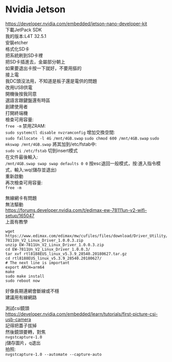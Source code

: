 # Nvidia Jetson
https://developer.nvidia.com/embedded/jetson-nano-developer-kit  
下載JetPack SDK  
我的版本:L4T 32.5.1  
安裝etcher  
格式化SD卡  
把系統刷到SD卡裡  
把SD卡插進去，金屬部分朝上  
如果要退出卡按一下就好，不要用摳的  
接上電  
我DC頭沒法用，不知道是板子還是電供的問題  
改用USB供電  
開機後按我同意  
選語言跟鍵盤還有時區  
創建使用者  
打開終端機  
檢查可用容量:  
```free -m```
禁用ZRAM:  
    ```sudo systemctl disable nvzramconfig```
增加交換空間:  
    ```sudo fallocate -l 4G /mnt/4GB.swap```
    ```sudo chmod 600 /mnt/4GB.swap```
    ```sudo mkswap /mnt/4GB.swap```
將其加到/etc/fstab中:  
    ```sudo vi /etc/fstab```
切到insert模式  
在文件最後輸入:  
    ```/mnt/4GB.swap swap swap defaults 0 0```
按esc退回一般模式，按:進入指令模式，輸入:wq(儲存並退出)  
重新啟動  
再次檢查可用容量:  
    ```free -m```

無線網卡有問題  
無法驅動  
https://forums.developer.nvidia.com/t/edimax-ew-78111un-v2-wifi-setup/165047  
上面有教學
```  
wget https://www.edimax.com/edimax/mw/cufiles/files/download/Driver_Utility/EW-7811Un_V2_Linux_Driver_1.0.0.3.zip
unzip EW-7811Un_V2_Linux_Driver_1.0.0.3.zip 
cd EW-7811Un_V2_Linux_Driver_1.0.0.3/
tar xvf rtl8188EUS_linux_v5.3.9_28540.20180627.tar.gz 
cd rtl8188EUS_linux_v5.3.9_28540.20180627/
# The next line is important
export ARCH=arm64
make
sudo make install
sudo reboot now
```
好像長期連網會斷線或不穩  
建議用有線網路  

測試csi鏡頭  
https://developer.nvidia.com/embedded/learn/tutorials/first-picture-csi-usb-camera  
記得把蓋子拔掉  
然後鏡頭要轉，對焦  
    ```nvgstcapture-1.0```  
j儲存圖片，q退出  
拍照:  
    ```nvgstcapture-1.0 --automate --capture-auto```



